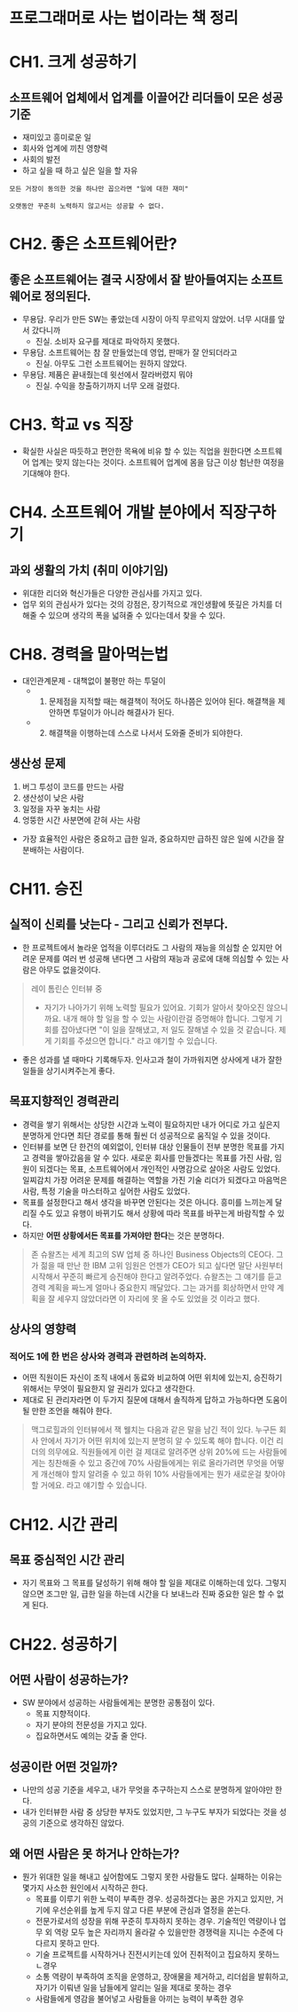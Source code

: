 # 프로그래머로 사는 법이라는 책 정리

# CH1. 크게 성공하기
## 소프트웨어 업체에서 업계를 이끌어간 리더들이 모은 성공기준
+ 재미있고 흥미로운 일
+ 회사와 업계에 끼친 영향력
+ 사회의 발전
+ 하고 싶을 때 하고 싶은 일을 할 자유 
  
`모든 거장이 동의한 것을 하나만 꼽으라면 "일에 대한 재미"`

`오랫동안 꾸준히 노력하지 않고서는 성공할 수 없다.`

# CH2. 좋은 소프트웨어란?
## 좋은 소프트웨어는 결국 시장에서 잘 받아들여지는 소프트웨어로 정의된다.
+ 무용담. 우리가 만든 SW는 좋았는데 시장이 아직 무르익지 않았어. 너무 시대를 앞서 갔다니까
    + 진실. 소비자 요구를 제대로 파악하지 못했다.
+ 무용담. 소프트웨어는 참 잘 만들었는데 영업, 판매가 잘 안되더라고
    + 진실. 아무도 그런 소프트웨어는 원하지 않았다.
+ 무용담. 제품은 끝내줬는데 윗선에서 잘라버렸지 뭐야
    + 진실. 수익을 창출하기까지 너무 오래 걸렸다.

# CH3. 학교 vs 직장
+ 확실한 사실은 따듯하고 편안한 목욕에 비유 할 수 있는 직업을 원한다면 소프트웨어 업계는 맞지 않는다는 것이다. 소프트웨어 업계에 몸을 담근 이상 험난한 여정을 기대해야 한다.

# CH4. 소프트웨어 개발 분야에서 직장구하기
## 과외 생활의 가치 (취미 이야기임)
+ 위대한 리더와 혁신가들은 다양한 관심사를 가지고 있다.
+ 업무 외의 관심사가 있다는 것의 강점은, 장기적으로 개인생활에 뜻깊은 가치를 더해줄 수 있으며 생각의 폭을 넓혀줄 수 있다는데서 찾을 수 있다.

# CH8. 경력을 말아먹는법
+ 대인관계문제 - 대책없이 불평만 하는 투덜이
    + 1. 문제점을 지적할 때는 해결책이 적어도 하나쯤은 있어야 된다. 해결책을 제안하면 투덜이가 아니라 해결사가 된다.
    + 2. 해결책을 이행하는데 스스로 나서서 도와줄 준비가 되야한다. 
## 생산성 문제
1. 버그 투성이 코드를 만드는 사람
2. 생산성이 낮은 사람
3. 일정을 자꾸 놓치는 사람
4. 엉뚱한 시간 사분면에 갇혀 사는 사람
+ 가장 효율적인 사람은 중요하고 급한 일과, 중요하지만 급하진 않은 일에 시간을 잘 분배하는 사람이다.

# CH11. 승진
## 실적이 신뢰를 낫는다 - 그리고 신뢰가 전부다.
+ 한 프로젝트에서 놀라운 업적을 이루더라도 그 사람의 재능을 의심할 순 있지만 어려운 문제를 여러 번 성공해 낸다면 그 사람의 재능과 공로에 대해 의심할 수 있는 사람은 아무도 없을것이다.
  
> 레이 톰린슨 인터뷰 중
> * 자기가 나아가기 위해 노력할 필요가 있어요. 기회가 알아서 찾아오진 않으니까요. 내개 해야 할 일을 할 수 있는 사람이란걸 증명해야 합니다. 그렇게 기회를 잡아냈다면 "이 일을 잘해냈고, 저 일도 잘해낼 수 있을 것 같습니다. 제게 기회를 주셨으면 합니다." 라고 얘기할 수 있습니다.

+ 좋은 성과를 낼 때마다 기록해두자. 인사고과 철이 가까워지면 상사에게 내가 잘한 일들을 상기시켜주는게 좋다.

## 목표지향적인 경력관리
+ 경력을 쌓기 위해서는 상당한 시간과 노력이 필요하지만 내가 어디로 가고 싶은지 분명하게 안다면 최단 경로를 통해 훨씬 더 성공적으로 움직일 수 있을 것이다.
+ 인터뷰를 보면 단 한건의 예외없이, 인터뷰 대상 인물들이 전부 분명한 목표를 가지고 경력을 쌓아갔음을 알 수 있다. 새로운 회사를 만들겠다는 목표를 가진 사람, 임원이 되겠다는 목표, 소프트웨어에서 개인적인 사명감으로 살아온 사람도 있었다. 일찌감치 가장 어려운 문제를 해결하는 역할을 가진 기술 리더가 되겠다고 마음먹은 사람, 특정 기술을 마스터하고 싶어한 사람도 있었다.
+ 목표를 설정한다고 해서 생각을 바꾸면 안된다는 것은 아니다. 흥미를 느끼는게 달리질 수도 있고 유행이 바뀌기도 해서 상황에 따라 목표를 바꾸는게 바람직할 수 있다.
+ 하지만 **어떤 상황에서든 목표를 가져야만 한다**는 것은 분명하다.

> 존 슈왈츠는 세계 최고의 SW 업체 중 하나인 Business Objects의 CEO다. 그가 젊을 때 만난 한 IBM 고위 임원은 언젠가 CEO가 되고 싶다면 말단 사원부터 시작해서 꾸준히 빠르게 승진해야 한다고 알려주었다. 슈왈츠는 그 얘기를 듣고 경력 계획을 짜느게 얼마나 중요한지 깨달았다. 그는 과거를 회상하면서 만약 계획을 잘 세우지 않았더라면 이 자리에 못 올 수도 있었을 것 이라고 했다.

## 상사의 영향력
### 적어도 1에 한 번은 상사와 경력과 관련하려 논의하자.
+ 어떤 직원이든 자신이 조직 내에서 동료와 비교하여 어떤 위치에 있는지, 승진하기 위해서는 무엇이 필요한지 알 권리가 있다고 생각한다.
+ 제대로 된 관리자라면 이 두가지 질문에 대해서 솔직하게 답하고 가능하다면 도움이 될 만한 조언을 해줘야 한다.
> 맥그로힐과의 인터뷰에서 잭 웰치는 다음과 같은 말을 남긴 적이 있다.
> 누구든 회사 안에서 자기가 어떤 위치에 있는지 분명히 알 수 있도록 해야 합니다. 이건 리더의 의무에요. 직원들에게 이런 걸 제대로 알려주면 상위 20%에 드는 사람들에게는 칭찬해줄 수 있고 중간에 70% 사람들에게는 위로 올라가려면 무엇을 어떻게 개선해야 할지 알려줄 수 있고 하위 10% 사람들에게는 뭔가 새로운걸 찾아야 할 거에요. 라고 얘기할 수 있습니다.

# CH12. 시간 관리
## 목표 중심적인 시간 관리
* 자기 목표와 그 목표를 달성하기 위해 해야 할 일을 제대로 이해하는데 있다. 그렇지 않으면 조그만 일, 급한 일을 하는데 시간을 다 보내느라 진짜 중요한 일은 할 수 없게 된다.

# CH22. 성공하기
## 어떤 사람이 성공하는가?
+ SW 분야에서 성공하는 사람들에게는 분명한 공통점이 있다.
  + 목표 지향적이다.
  + 자기 분야의 전문성을 가지고 있다.
  + 집요하면서도 예의는 갖출 줄 안다.

## 성공이란 어떤 것일까?
+ 나만의 성공 기준을 세우고, 내가 무엇을 추구하는지 스스로 분명하게 알아야만 한다.
+ 내가 인터뷰한 사람 중 상당한 부자도 있었지만, 그 누구도 부자가 되었다는 것을 성공의 기준으로 생각하진 않았다.

## 왜 어떤 사람은 못 하거나 안하는가?
+ 뭔가 위대한 일을 해내고 싶어함에도 그렇지 못한 사람들도 많다. 실패하는 이유는 몇가지 사소한 원인에서 시작하곤 한다.
  + 목표를 이루기 위한 노력이 부족한 경우. 성공하겠다는 꿈은 가지고 있지만, 거기에 우선순위를 높게 두지 않고 다른 부분에 관심과 열정을 쏟는다.
  + 전문가로서의 성장을 위해 꾸준히 투자하지 못하는 경우. 기술적인 역량이나 업무 외 역랑 모두 높은 자리까지 올라갈 수 있을만한 경쟁력을 지니는 수준에 다다르지 못하고 만다.
  + 기술 프로젝트를 시작하거나 진전시키는데 있어 진취적이고 집요하지 못하느 ㄴ경우
  + 소통 역량이 부족하여 조직을 운영하고, 장애물을 제거하고, 리더쉽을 발휘하고, 자기가 이뤄낸 일을 남들에게 알리는 일을 제대로 못하는 경우
  + 사람들에게 영감을 불어넣고 사람들을 아끼는 능력이 부족한 경우

